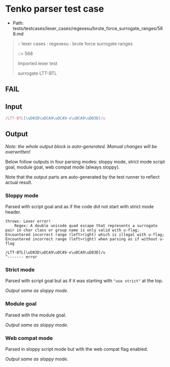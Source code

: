 # Tenko parser test case

- Path: tests/testcases/lexer_cases/regexesu/brute_force_surrogate_ranges/568.md

> :: lexer cases : regexesu : brute force surrogate ranges
>
> ::> 568
>
> Imported lexer test
>
> surrogate LTT-BTL

## FAIL

## Input

`````js
/LTT-BTL[\uD83D\uDCA9\uDCA9-x\uDCA9\uD83D]/u
`````

## Output

_Note: the whole output block is auto-generated. Manual changes will be overwritten!_

Below follow outputs in four parsing modes: sloppy mode, strict mode script goal, module goal, web compat mode (always sloppy).

Note that the output parts are auto-generated by the test runner to reflect actual result.

### Sloppy mode

Parsed with script goal and as if the code did not start with strict mode header.

`````
throws: Lexer error!
    Regex: A double unicode quad escape that represents a surrogate pair in char class or group name is only valid with u-flag; Encountered incorrect range (left>right) which is illegal with u-flag; Encountered incorrect range (left>right) when parsing as if without u-flag

/LTT-BTL[\uD83D\uDCA9\uDCA9-x\uDCA9\uD83D]/u
^------- error
`````

### Strict mode

Parsed with script goal but as if it was starting with `"use strict"` at the top.

_Output same as sloppy mode._

### Module goal

Parsed with the module goal.

_Output same as sloppy mode._

### Web compat mode

Parsed in sloppy script mode but with the web compat flag enabled.

_Output same as sloppy mode._

